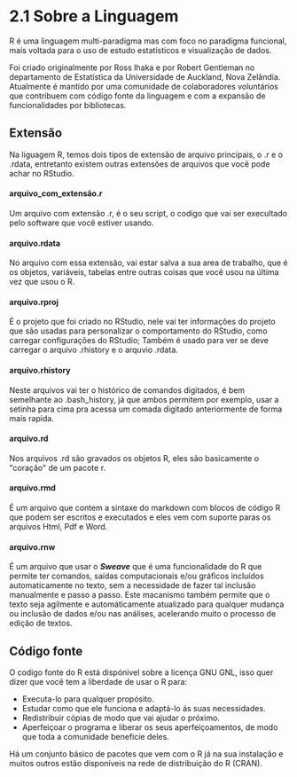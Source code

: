 # 2.1 Sobre a Linguagem

R é uma linguagem multi-paradigma mas com foco no paradigma funcional, mais voltada para o uso de estudo estatísticos e visualização de dados.

Foi criado originalmente por Ross Ihaka e por Robert Gentleman no departamento de Estatística da Universidade de Auckland, Nova Zelândia. Atualmente é mantido por uma comunidade de colaboradores voluntários que contribuem com código fonte da linguagem e com a expansão de funcionalidades por bibliotecas.

## Extensão

Na liguagem R, temos dois tipos de extensão de arquivo principais, o .r e o .rdata, entretanto existem outras extensões de arquivos que você pode achar no RStudio.

#### arquivo_com_extensão.r 
Um arquivo com extensão .r, é o seu script, o codigo que vai ser execultado pelo software que você estiver usando.

#### arquivo.rdata
No arquivo com essa extensão, vai estar salva a sua area de trabalho, que é os objetos, variáveis, tabelas entre outras coisas que você usou na última vez que usou o R.

#### arquivo.rproj
É o projeto que foi criado no RStudio, nele vai ter informações do projeto que são usadas para personalizar o comportamento do RStudio, como carregar configurações do RStudio; Também é usado para ver se deve carregar o arquivo .rhistory e o arquvio .rdata.

#### arquivo.rhistory
Neste arquivos vai ter o histórico de comandos digitados, é bem semelhante ao .bash_history, já que ambos permitem por exemplo, usar a setinha para cima pra acessa um comada digitado anteriormente de forma mais rapida.

#### arquivo.rd
Nos arquivos .rd são gravados os objetos R, eles são basicamente o "coração" de um pacote r.

#### arquivo.rmd
É um arquivo que contem a sintaxe do markdown com blocos de código R que podem ser escritos e executados e eles vem com suporte paras os arquivos Html, Pdf e Word.

#### arquivo.rnw
É um arquivo que usar o _**Sweave**_ que é uma funcionalidade do R que permite  ter comandos, saídas computacionais e/ou gráficos incluídos automaticamente no texto, sem a necessidade de fazer tal inclusão manualmente e passo a passo. Este macanismo também permite que o texto seja agilmente e automáticamente atualizado para qualquer mudança ou inclusão de dados e/ou nas análises, acelerando muito o processo de edição de textos.


## Código fonte

O codigo fonte do R está dispónivel sobre a licença GNU GNL, isso quer dizer que você tem a liberdade de usar o R para:

- Executa-lo para qualquer propósito.
- Estudar como que ele funciona e adaptá-lo ás suas necessidades.
- Redistribuir cópias de modo que vai ajudar o próximo.
- Aperfeiçoar o programa e liberar os seus aperfeiçoamentos, de modo que toda a comunidade beneficie deles.

Há um conjunto básico de pacotes que vem com o R já na sua instalação e muitos outros estão disponíveis na rede de distribuição do R (CRAN).